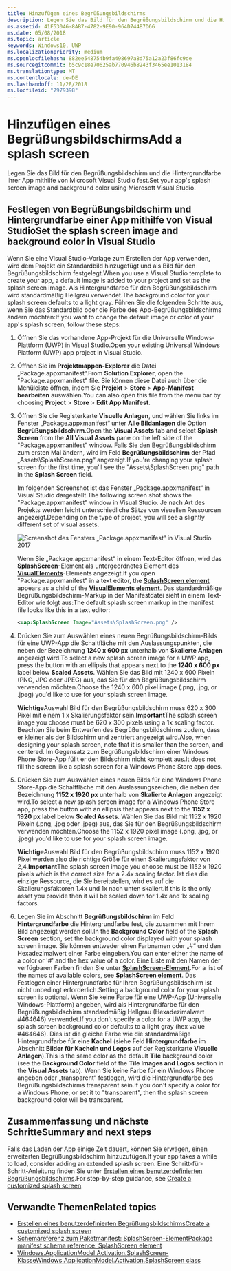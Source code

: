 ```yaml
---
title: Hinzufügen eines Begrüßungsbildschirms
description: Legen Sie das Bild für den Begrüßungsbildschirm und die Hintergrundfarbe Ihrer App mithilfe von Microsoft Visual Studio fest.
ms.assetid: 41F53046-8AB7-4782-9E90-964D744B7D66
ms.date: 05/08/2018
ms.topic: article
keywords: Windows10, UWP
ms.localizationpriority: medium
ms.openlocfilehash: 882ee548754b9fa498697a8d75a12a23f86fc9de
ms.sourcegitcommit: b5c9c18e70625ab770946b8243f3465ee1013184
ms.translationtype: MT
ms.contentlocale: de-DE
ms.lasthandoff: 11/28/2018
ms.locfileid: "7979398"
---
```

# <a name="add-a-splash-screen"></a><span data-ttu-id="d5d81-104">Hinzufügen eines Begrüßungsbildschirms</span><span class="sxs-lookup"><span data-stu-id="d5d81-104">Add a splash screen</span></span>

<span data-ttu-id="d5d81-105">Legen Sie das Bild für den Begrüßungsbildschirm und die Hintergrundfarbe Ihrer App mithilfe von Microsoft Visual Studio fest.</span><span class="sxs-lookup"><span data-stu-id="d5d81-105">Set your app's splash screen image and background color using Microsoft Visual Studio.</span></span>

## <a name="set-the-splash-screen-image-and-background-color-in-visual-studio"></a><span data-ttu-id="d5d81-106">Festlegen von Begrüßungsbildschirm und Hintergrundfarbe einer App mithilfe von Visual Studio</span><span class="sxs-lookup"><span data-stu-id="d5d81-106">Set the splash screen image and background color in Visual Studio</span></span>

<span data-ttu-id="d5d81-107">Wenn Sie eine Visual Studio-Vorlage zum Erstellen der App verwenden, wird dem Projekt ein Standardbild hinzugefügt und als Bild für den Begrüßungsbildschirm festgelegt.</span><span class="sxs-lookup"><span data-stu-id="d5d81-107">When you use a Visual Studio template to create your app, a default image is added to your project and set as the splash screen image.</span></span> <span data-ttu-id="d5d81-108">Als Hintergrundfarbe für den Begrüßungsbildschirm wird standardmäßig Hellgrau verwendet.</span><span class="sxs-lookup"><span data-stu-id="d5d81-108">The background color for your splash screen defaults to a light gray.</span></span> <span data-ttu-id="d5d81-109">Führen Sie die folgenden Schritte aus, wenn Sie das Standardbild oder die Farbe des App-Begrüßungsbildschirms ändern möchten:</span><span class="sxs-lookup"><span data-stu-id="d5d81-109">If you want to change the default image or color of your app's splash screen, follow these steps:</span></span>

1. <span data-ttu-id="d5d81-110">Öffnen Sie das vorhandene App-Projekt für die Universelle Windows-Plattform (UWP) in Visual Studio.</span><span class="sxs-lookup"><span data-stu-id="d5d81-110">Open your existing Universal Windows Platform (UWP) app project in Visual Studio.</span></span>
2. <span data-ttu-id="d5d81-111">Öffnen Sie im **Projektmappen-Explorer** die Datei „Package.appxmanifest“.</span><span class="sxs-lookup"><span data-stu-id="d5d81-111">From **Solution Explorer**, open the "Package.appxmanifest" file.</span></span> <span data-ttu-id="d5d81-112">Sie können diese Datei auch über die Menüleiste öffnen, indem Sie **Projekt** &gt; **Store** &gt; **App-Manifest bearbeiten** auswählen.</span><span class="sxs-lookup"><span data-stu-id="d5d81-112">You can also open this file from the menu bar by choosing **Project** &gt; **Store** &gt; **Edit App Manifest**.</span></span>
3. <span data-ttu-id="d5d81-113">Öffnen Sie die Registerkarte **Visuelle Anlagen**, und wählen Sie links im Fenster „Package.appxmanifest“ unter **Alle Bildanlagen** die Option **Begrüßungsbildschirm**.</span><span class="sxs-lookup"><span data-stu-id="d5d81-113">Open the **Visual Assets** tab and select **Splash Screen** from the **All Visual Assets** pane on the left side of the "Package.appxmanifest" window.</span></span> <span data-ttu-id="d5d81-114">Falls Sie den Begrüßungsbildschirm zum ersten Mal ändern, wird im Feld **Begrüßungsbildschirm** der Pfad „Assets\\SplashScreen.png“ angezeigt.</span><span class="sxs-lookup"><span data-stu-id="d5d81-114">If you're changing your splash screen for the first time, you'll see the "Assets\\SplashScreen.png" path in the **Splash Screen** field.</span></span>

    <span data-ttu-id="d5d81-115">Im folgenden Screenshot ist das Fenster „Package.appxmanifest“ in Visual Studio dargestellt.</span><span class="sxs-lookup"><span data-stu-id="d5d81-115">The following screen shot shows the "Package.appxmanifest" window in Visual Studio.</span></span> <span data-ttu-id="d5d81-116">Je nach Art des Projekts werden leicht unterschiedliche Sätze von visuellen Ressourcen angezeigt.</span><span class="sxs-lookup"><span data-stu-id="d5d81-116">Depending on the type of project, you will see a slightly different set of visual assets.</span></span>

    ![Screenshot des Fensters „Package.appxmanifest“ in Visual Studio 2017](images/appmanifest.png)

    <span data-ttu-id="d5d81-118">Wenn Sie „Package.appxmanifest“ in einem Text-Editor öffnen, wird das [**SplashScreen**](https://msdn.microsoft.com/library/windows/apps/br211467)-Element als untergeordnetes Element des [**VisualElements**](https://msdn.microsoft.com/library/windows/apps/br211471)-Elements angezeigt.</span><span class="sxs-lookup"><span data-stu-id="d5d81-118">If you open "Package.appxmanifest" in a text editor, the [**SplashScreen element**](https://msdn.microsoft.com/library/windows/apps/br211467) appears as a child of the [**VisualElements element**](https://msdn.microsoft.com/library/windows/apps/br211471).</span></span> <span data-ttu-id="d5d81-119">Das standardmäßige Begrüßungsbildschirm-Markup in der Manifestdatei sieht in einem Text-Editor wie folgt aus:</span><span class="sxs-lookup"><span data-stu-id="d5d81-119">The default splash screen markup in the manifest file looks like this in a text editor:</span></span>

    ```xml
    <uap:SplashScreen Image="Assets\SplashScreen.png" />
    ```

4. <span data-ttu-id="d5d81-120">Drücken Sie zum Auswählen eines neuen Begrüßungsbildschirm-Bilds für eine UWP-App die Schaltfläche mit den Auslassungspunkten, die neben der Bezeichnung **1240 x 600 px** unterhalb von **Skalierte Anlagen** angezeigt wird.</span><span class="sxs-lookup"><span data-stu-id="d5d81-120">To select a new splash screen image for a UWP app, press the button with an ellipsis that appears next to the **1240 x 600 px** label below **Scaled Assets**.</span></span> <span data-ttu-id="d5d81-121">Wählen Sie das Bild mit 1240 x 600 Pixeln (PNG, JPG oder JPEG) aus, das Sie für den Begrüßungsbildschirm verwenden möchten.</span><span class="sxs-lookup"><span data-stu-id="d5d81-121">Choose the 1240 x 600 pixel image (.png, .jpg, or .jpeg) you'd like to use for your splash screen image.</span></span>

    <span data-ttu-id="d5d81-122">**Wichtige**Auswahl Bild für den Begrüßungsbildschirm muss 620 x 300 Pixel mit einem 1 x Skalierungsfaktor sein.</span><span class="sxs-lookup"><span data-stu-id="d5d81-122">**Important**The splash screen image you choose must be 620 x 300 pixels using a 1x scaling factor.</span></span> <span data-ttu-id="d5d81-123">Beachten Sie beim Entwerfen des Begrüßungsbildschirms zudem, dass er kleiner als der Bildschirm und zentriert angezeigt wird.</span><span class="sxs-lookup"><span data-stu-id="d5d81-123">Also, when designing your splash screen, note that it is smaller than the screen, and centered.</span></span> <span data-ttu-id="d5d81-124">Im Gegensatz zum Begrüßungsbildschirm einer Windows Phone Store-App füllt er den Bildschirm nicht komplett aus.</span><span class="sxs-lookup"><span data-stu-id="d5d81-124">It does not fill the screen like a splash screen for a Windows Phone Store app does.</span></span>

5. <span data-ttu-id="d5d81-125">Drücken Sie zum Auswählen eines neuen Bilds für eine Windows Phone Store-App die Schaltfläche mit den Auslassungszeichen, die neben der Bezeichnung **1152 x 1920 px** unterhalb von **Skalierte Anlagen** angezeigt wird.</span><span class="sxs-lookup"><span data-stu-id="d5d81-125">To select a new splash screen image for a Windows Phone Store app, press the button with an ellipsis that appears next to the **1152 x 1920 px** label below **Scaled Assets**.</span></span> <span data-ttu-id="d5d81-126">Wählen Sie das Bild mit 1152 x 1920 Pixeln (.png, .jpg oder .jpeg) aus, das Sie für den Begrüßungsbildschirm verwenden möchten.</span><span class="sxs-lookup"><span data-stu-id="d5d81-126">Choose the 1152 x 1920 pixel image (.png, .jpg, or .jpeg) you'd like to use for your splash screen image.</span></span>

    <span data-ttu-id="d5d81-127">**Wichtige**Auswahl Bild für den Begrüßungsbildschirm muss 1152 x 1920 Pixel werden also die richtige Größe für einen Skalierungsfaktor von 2,4.</span><span class="sxs-lookup"><span data-stu-id="d5d81-127">**Important**The splash screen image you choose must be 1152 x 1920 pixels which is the correct size for a 2.4x scaling factor.</span></span> <span data-ttu-id="d5d81-128">Ist dies die einzige Ressource, die Sie bereitstellen, wird es auf die Skalierungsfaktoren 1.4x und 1x nach unten skaliert.</span><span class="sxs-lookup"><span data-stu-id="d5d81-128">If this is the only asset you provide then it will be scaled down for 1.4x and 1x scaling factors.</span></span>

6. <span data-ttu-id="d5d81-129">Legen Sie im Abschnitt **Begrüßungsbildschirm** im Feld **Hintergrundfarbe** die Hintergrundfarbe fest, die zusammen mit Ihrem Bild angezeigt werden soll.</span><span class="sxs-lookup"><span data-stu-id="d5d81-129">In the **Background Color** field of the **Splash Screen** section, set the background color displayed with your splash screen image.</span></span> <span data-ttu-id="d5d81-130">Sie können entweder einen Farbnamen oder „\#“ und den Hexadezimalwert einer Farbe eingeben.</span><span class="sxs-lookup"><span data-stu-id="d5d81-130">You can enter either the name of a color or '\#' and the hex value of a color.</span></span> <span data-ttu-id="d5d81-131">Eine Liste mit den Namen der verfügbaren Farben finden Sie unter [**SplashScreen-Element**](https://msdn.microsoft.com/library/windows/apps/br211467).</span><span class="sxs-lookup"><span data-stu-id="d5d81-131">For a list of the names of available colors, see [**SplashScreen element**](https://msdn.microsoft.com/library/windows/apps/br211467).</span></span> <span data-ttu-id="d5d81-132">Das Festlegen einer Hintergrundfarbe für Ihren Begrüßungsbildschirm ist nicht unbedingt erforderlich.</span><span class="sxs-lookup"><span data-stu-id="d5d81-132">Setting a background color for your splash screen is optional.</span></span> <span data-ttu-id="d5d81-133">Wenn Sie keine Farbe für eine UWP-App (Universelle Windows-Plattform) angeben, wird als Hintergrundfarbe für den Begrüßungsbildschirm standardmäßig Hellgrau (Hexadezimalwert \#464646) verwendet.</span><span class="sxs-lookup"><span data-stu-id="d5d81-133">If you don't specify a color for a UWP app, the splash screen background color defaults to a light gray (hex value \#464646).</span></span> <span data-ttu-id="d5d81-134">Dies ist die gleiche Farbe wie die standardmäßige Hintergrundfarbe für eine **Kachel** (siehe Feld **Hintergrundfarbe** im Abschnitt **Bilder für Kacheln und Logos** auf der Registerkarte **Visuelle Anlagen**).</span><span class="sxs-lookup"><span data-stu-id="d5d81-134">This is the same color as the default **Tile** background color (see the **Background Color** field of the **Tile Images and Logos** section in the **Visual Assets** tab).</span></span> <span data-ttu-id="d5d81-135">Wenn Sie keine Farbe für ein Windows Phone angeben oder „transparent“ festlegen, wird die Hintergrundfarbe des Begrüßungsbildschirms transparent sein.</span><span class="sxs-lookup"><span data-stu-id="d5d81-135">If you don't specify a color for a Windows Phone, or set it to "transparent", then the splash screen background color will be transparent.</span></span>

## <a name="summary-and-next-steps"></a><span data-ttu-id="d5d81-136">Zusammenfassung und nächste Schritte</span><span class="sxs-lookup"><span data-stu-id="d5d81-136">Summary and next steps</span></span>

<span data-ttu-id="d5d81-137">Falls das Laden der App einige Zeit dauert, können Sie erwägen, einen erweiterten Begrüßungsbildschirm hinzuzufügen.</span><span class="sxs-lookup"><span data-stu-id="d5d81-137">If your app takes a while to load, consider adding an extended splash screen.</span></span> <span data-ttu-id="d5d81-138">Eine Schritt-für-Schritt-Anleitung finden Sie unter [Erstellen eines benutzerdefinierten Begrüßungsbildschirms](create-a-customized-splash-screen.md).</span><span class="sxs-lookup"><span data-stu-id="d5d81-138">For step-by-step guidance, see [Create a customized splash screen](create-a-customized-splash-screen.md).</span></span>

## <a name="related-topics"></a><span data-ttu-id="d5d81-139">Verwandte Themen</span><span class="sxs-lookup"><span data-stu-id="d5d81-139">Related topics</span></span>

* [<span data-ttu-id="d5d81-140">Erstellen eines benutzerdefinierten Begrüßungsbildschirms</span><span class="sxs-lookup"><span data-stu-id="d5d81-140">Create a customized splash screen</span></span>](create-a-customized-splash-screen.md)
* [<span data-ttu-id="d5d81-141">Schemareferenz zum Paketmanifest: SplashScreen-Element</span><span class="sxs-lookup"><span data-stu-id="d5d81-141">Package manifest schema reference: SplashScreen element</span></span>](https://msdn.microsoft.com/library/windows/apps/br211467)
* [<span data-ttu-id="d5d81-142">Windows.ApplicationModel.Activation.SplashScreen-Klasse</span><span class="sxs-lookup"><span data-stu-id="d5d81-142">Windows.ApplicationModel.Activation.SplashScreen class</span></span>](https://msdn.microsoft.com/library/windows/apps/br224763)